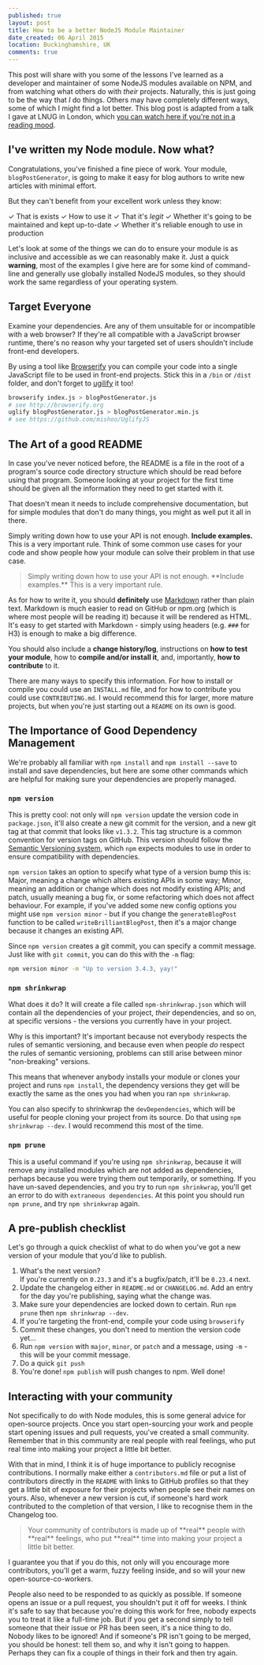 ```yaml
---
published: true
layout: post
title: How to be a better NodeJS Module Maintainer
date_created: 06 April 2015
location: Buckinghamshire, UK
comments: true
---
```


This post will share with you some of the lessons I've learned as a developer and maintainer of some NodeJS modules available on NPM, and from watching what others do with *their* projects. Naturally, this is just going to be the way that *I* do things. Others may have completely different ways, some of which I might find a lot better. This blog post is adapted from a talk I gave at LNUG in London, which [you can watch here if you're not in a reading mood](https://www.youtube.com/watch?v=rCM2paoike0).

## I've written my Node module. Now what?

Congratulations, you've finished a fine piece of work. Your module, `blogPostGenerator`, is going to make it easy for blog authors to write new articles with minimal effort.

But they can't benefit from your excellent work unless they know:

✓ That is exists
✓ How to use it
✓ That it's *legit*
✓ Whether it's going to be maintained and kept up-to-date
✓ Whether it's reliable enough to use in production

Let's look at some of the things we can do to ensure your module is as inclusive and accessible as we can reasonably make it. Just a quick **warning**, most of the examples I give here are for some kind of command-line and generally use globally installed NodeJS modules, so they should work the same regardless of your operating system.

## Target Everyone

Examine your dependencies. Are any of them unsuitable for or incompatible with a web browser? If they're all compatible with a JavaScript browser runtime, there's no reason why your targeted set of users shouldn't include front-end developers.

By using a tool like [Browserify](http://browserify.org) you can compile your code into a single JavaScript file to be used in front-end projects. Stick this in a `/bin` or `/dist` folder, and don't forget to [ugilify](https://github.com/mishoo/UglifyJS) it too!

```bash
browserify index.js > blogPostGenerator.js
# see http://browserify.org
uglify blogPostGenerator.js > blogPostGenerator.min.js
# see https://github.com/mishoo/UglifyJS
```

## The Art of a good README

In case you've never noticed before, the README is a file in the root of a program's source code directory structure which should be read before using that program. Someone looking at your project for the first time should be given all the information they need to get started with it.

That doesn't mean it needs to include comprehensive documentation, but for simple modules that don't do many things, you might as well put it all in there.

Simply writing down how to use your API is not enough. **Include examples.** This is a very important rule. Think of some common use cases for your code and show people how your module can solve their problem in that use case.

<blockquote class="large center"><span markdown="1">Simply writing down how to use your API is not enough. **Include examples.** This is a very important rule.</span></blockquote>

As for how to write it, you should **definitely** use [Markdown](http://en.wikipedia.org/wiki/Markdown) rather than plain text. Markdown is much easier to read on GitHub or npm.org (which is where most people will be reading it) because it will be rendered as HTML. It's easy to get started with Markdown - simply using headers (e.g. `###` for H3) is enough to make a big difference.

You should also include a **change history/log**, instructions on **how to test your module**, how to **compile and/or install it**, and, importantly, **how to contribute** to it.

There are many ways to specify this information. For how to install or compile you could use an `INSTALL.md` file, and for how to contribute you could use `CONTRIBUTING.md`. I would recommend this for larger, more mature projects, but when you're just starting out a `README` on its own is good.

## The Importance of Good Dependency Management

We're probably all familiar with `npm install` and `npm install --save` to install and save dependencies, but here are some other commands which are helpful for making sure your dependencies are properly managed.

### `npm version`

This is pretty cool: not only will `npm version` update the version code in `package.json`, it'll also create a new git commit for the version, and a new git tag at that commit that looks like `v1.3.2`. This tag structure is a common convention for version tags on GitHub. This version should follow the [Semantic Versioning system](https://semver.org), which `npm` expects modules to use in order to ensure compatibility with dependencies.

`npm version` takes an option to specify what type of a version bump this is: Major, meaning a change which alters existing APIs in some way; Minor, meaning an addition or change which does not modify existing APIs; and patch, usually meaning a bug fix, or some refactoring which does not affect behaviour. For example, if you've added some new config options you might use `npm version minor` - but if you change the `generateBlogPost` function to be called `writeBrilliantBlogPost`, then it's a major change because it changes an existing API.

Since `npm version` creates a git commit, you can specify a commit message. Just like with `git commit`, you can do this with the `-m` flag:

```bash
npm version minor -m "Up to version 3.4.3, yay!"
```

### `npm shrinkwrap`

What does it do? It will create a file called `npm-shrinkwrap.json` which will contain all the dependencies of your project, *their* dependencies, and so on, at specific versions - the versions you currently have in your project.

Why is this important? It's important because not everybody respects the rules of semantic versioning, and because even when people *do* respect the rules of semantic versioning, problems can still arise between minor "non-breaking" versions.

This means that whenever anybody installs your module or clones your project and runs `npm install`, the dependency versions they get will be exactly the same as the ones you had when you ran `npm shrinkwrap`.

You can also specify to shrinkwrap the `devDependencies`, which will be useful for people cloning your project from its source. Do that using `npm shrinkwrap --dev`. I would recommend this most of the time.

### `npm prune`

This is a useful command if you're using `npm shrinkwrap`, because it will remove any installed modules which are not added as dependencies, perhaps because you were trying them out temporarily, or something. If you have un-saved dependencies, and you try to run `npm shrinkwrap`, you'll get an error to do with `extraneous dependencies`. At this point you should run `npm prune`, and try `npm shrinkwrap` again.

## A pre-publish checklist

Let's go through a quick checklist of what to do when you've got a new version of your module that you'd like to publish.

1. What's the next version?<br />If you're currently on `0.23.3` and it's a bugfix/patch, it'll be `0.23.4` next.
2. Update the changelog either in `README.md` or `CHANGELOG.md`. Add an entry for the day you're publishing, saying what the change was.
3. Make sure your dependencies are locked down to certain. Run `npm prune` then `npm shrinkwrap --dev`.
4. If you're targeting the front-end, compile your code using `browserify`
5. Commit these changes, you don't need to mention the version code yet...
6. Run `npm version` with `major`, `minor`, or `patch` and a message, using `-m` - this will be your commit message.
7. Do a quick `git push`
8. You're done! `npm publish` will push changes to npm. Well done!

## Interacting with your community

Not specifically to do with Node modules, this is some general advice for open-source projects. Once you start open-sourcing your work and people start opening issues and pull requests, you've created a small community. Remember that in this community are real people with real feelings, who put real time into making your project a little bit better.

With that in mind, I think it is of huge importance to publicly recognise contributions. I normally make either a `contributors.md` file or put a list of contributors directly in the `README` with links to GitHub profiles so that they get a little bit of exposure for their projects when people see their names on yours. Also, whenever a new version is cut, if someone's hard work contributed to the completion of that version, I like to recognise them in the Changelog too.

<blockquote class="large center"><span markdown="1">Your community of contributors is made up of **real** people with **real** feelings, who put **real** time into making your project a little bit better.</span></blockquote>

I guarantee you that if you do this, not only will you encourage more contributors, you'll get a warm, fuzzy feeling inside, and so will your new open-source-co-workers.

People also need to be responded to as quickly as possible. If someone opens an issue or a pull request, you shouldn't put it off for weeks. I think it's safe to say that because you're doing this work for free, nobody expects you to treat it like a full-time job. But if you get a second simply to tell someone that their issue or PR has been seen, it's a nice thing to do. Nobody likes to be ignored! And if someone's PR isn't going to be merged, you should be honest: tell them so, and why it isn't going to happen. Perhaps they can fix a couple of things in their fork and then try again.
